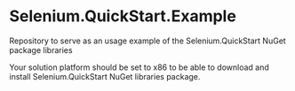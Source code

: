 # Selenium.QuickStart.Example
Repository to serve as an usage example of the Selenium.QuickStart NuGet package libraries

Your solution platform should be set to x86 to be able to download and install Selenium.QuickStart NuGet libraries package.